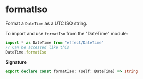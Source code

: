 # formatIso

Format a `DateTime` as a UTC ISO string.

To import and use `formatIso` from the "DateTime" module:

```ts
import * as DateTime from "effect/DateTime"
// Can be accessed like this
DateTime.formatIso
```

**Signature**

```ts
export declare const formatIso: (self: DateTime) => string
```
